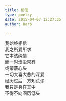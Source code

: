 ```yaml
---  
title: 相信  
type: poetry  
date: 2015-04-07 12:27:35  
author: Herb  

---  
```

我始终相信  
我之所爱所求  
它本该纯情  
而一时烟尘常有  
或蒙蔽心头  
一切大喜大悲的深爱  
经历过后　方知荒谬  
我只是身在其中  
不得不向阅历低头
